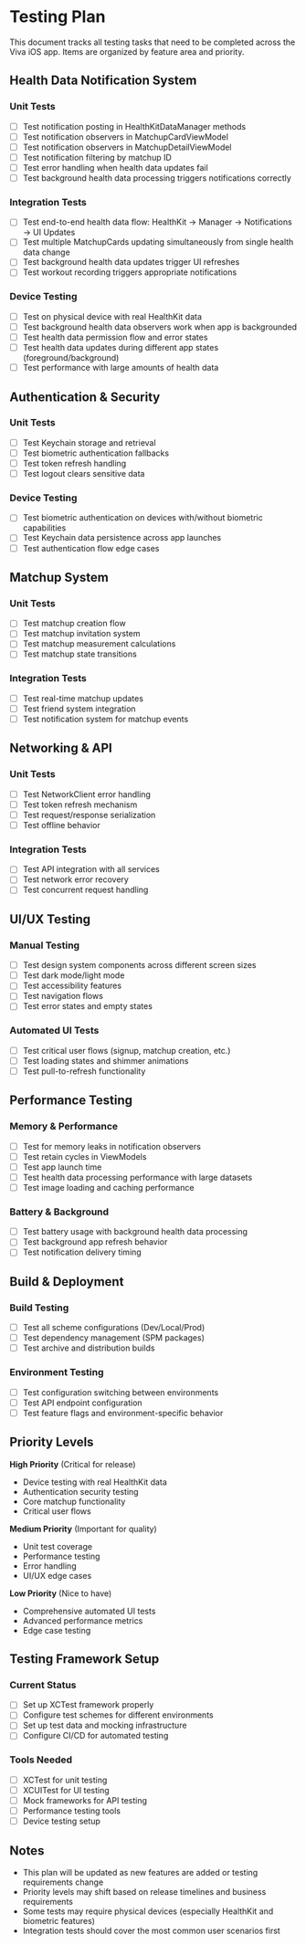 # Testing Plan

This document tracks all testing tasks that need to be completed across the Viva iOS app. Items are organized by feature area and priority.

## Health Data Notification System

### Unit Tests
- [ ] Test notification posting in HealthKitDataManager methods
- [ ] Test notification observers in MatchupCardViewModel
- [ ] Test notification observers in MatchupDetailViewModel
- [ ] Test notification filtering by matchup ID
- [ ] Test error handling when health data updates fail
- [ ] Test background health data processing triggers notifications correctly

### Integration Tests
- [ ] Test end-to-end health data flow: HealthKit → Manager → Notifications → UI Updates
- [ ] Test multiple MatchupCards updating simultaneously from single health data change
- [ ] Test background health data updates trigger UI refreshes
- [ ] Test workout recording triggers appropriate notifications

### Device Testing
- [ ] Test on physical device with real HealthKit data
- [ ] Test background health data observers work when app is backgrounded
- [ ] Test health data permission flow and error states
- [ ] Test health data updates during different app states (foreground/background)
- [ ] Test performance with large amounts of health data

## Authentication & Security

### Unit Tests
- [ ] Test Keychain storage and retrieval
- [ ] Test biometric authentication fallbacks
- [ ] Test token refresh handling
- [ ] Test logout clears sensitive data

### Device Testing
- [ ] Test biometric authentication on devices with/without biometric capabilities
- [ ] Test Keychain data persistence across app launches
- [ ] Test authentication flow edge cases

## Matchup System

### Unit Tests
- [ ] Test matchup creation flow
- [ ] Test matchup invitation system
- [ ] Test matchup measurement calculations
- [ ] Test matchup state transitions

### Integration Tests
- [ ] Test real-time matchup updates
- [ ] Test friend system integration
- [ ] Test notification system for matchup events

## Networking & API

### Unit Tests
- [ ] Test NetworkClient error handling
- [ ] Test token refresh mechanism
- [ ] Test request/response serialization
- [ ] Test offline behavior

### Integration Tests
- [ ] Test API integration with all services
- [ ] Test network error recovery
- [ ] Test concurrent request handling

## UI/UX Testing

### Manual Testing
- [ ] Test design system components across different screen sizes
- [ ] Test dark mode/light mode
- [ ] Test accessibility features
- [ ] Test navigation flows
- [ ] Test error states and empty states

### Automated UI Tests
- [ ] Test critical user flows (signup, matchup creation, etc.)
- [ ] Test loading states and shimmer animations
- [ ] Test pull-to-refresh functionality

## Performance Testing

### Memory & Performance
- [ ] Test for memory leaks in notification observers
- [ ] Test retain cycles in ViewModels
- [ ] Test app launch time
- [ ] Test health data processing performance with large datasets
- [ ] Test image loading and caching performance

### Battery & Background
- [ ] Test battery usage with background health data processing
- [ ] Test background app refresh behavior
- [ ] Test notification delivery timing

## Build & Deployment

### Build Testing
- [ ] Test all scheme configurations (Dev/Local/Prod)
- [ ] Test dependency management (SPM packages)
- [ ] Test archive and distribution builds

### Environment Testing
- [ ] Test configuration switching between environments
- [ ] Test API endpoint configuration
- [ ] Test feature flags and environment-specific behavior

## Priority Levels

**High Priority** (Critical for release)
- Device testing with real HealthKit data
- Authentication security testing
- Core matchup functionality
- Critical user flows

**Medium Priority** (Important for quality)
- Unit test coverage
- Performance testing
- Error handling
- UI/UX edge cases

**Low Priority** (Nice to have)
- Comprehensive automated UI tests
- Advanced performance metrics
- Edge case testing

## Testing Framework Setup

### Current Status
- [ ] Set up XCTest framework properly
- [ ] Configure test schemes for different environments
- [ ] Set up test data and mocking infrastructure
- [ ] Configure CI/CD for automated testing

### Tools Needed
- [ ] XCTest for unit testing
- [ ] XCUITest for UI testing
- [ ] Mock frameworks for API testing
- [ ] Performance testing tools
- [ ] Device testing setup

## Notes

- This plan will be updated as new features are added or testing requirements change
- Priority levels may shift based on release timelines and business requirements
- Some tests may require physical devices (especially HealthKit and biometric features)
- Integration tests should cover the most common user scenarios first